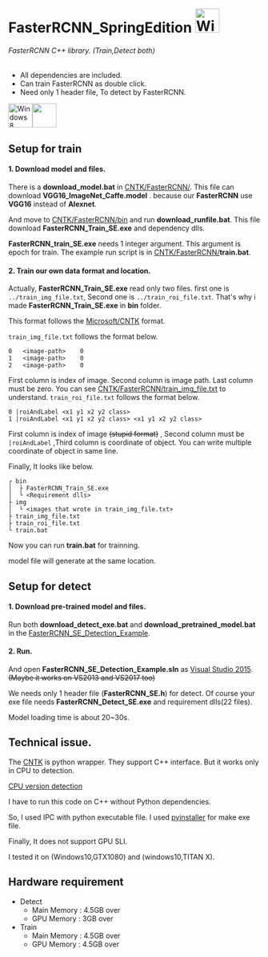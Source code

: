 # FasterRCNN_SpringEdition <img src="https://i.imgur.com/oYejfWp.png" title="Windows8" width="48">

###### FasterRCNN C++ library. (Train,Detect both)
* All dependencies are included.
* Can train FasterRCNN as double click.
* Need only 1 header file, To detect by FasterRCNN.

<img src="https://i.imgur.com/ElCyyzT.png" title="Windows8" width="48"><img src="https://i.imgur.com/O5bye0l.png" width="48">

## Setup for train
#### 1. Download model and files.
There is a **download_model.bat** in [CNTK/FasterRCNN/](https://github.com/springkim/FasterRCNN_SpringEdition/tree/master/CNTK/FasterRCNN).
This file can download **VGG16_ImageNet_Caffe.model** . because our **FasterRCNN** use **VGG16** instead of **Alexnet**.

And move to [CNTK/FasterRCNN/bin](https://github.com/springkim/FasterRCNN_SpringEdition/tree/master/CNTK/FasterRCNN/bin) and run **download_runfile.bat**.
This file download **FasterRCNN_Train_SE.exe** and dependency dlls.

**FasterRCNN_train_SE.exe** needs 1 integer argument. This argument is epoch for train.
The example run script is in [CNTK/FasterRCNN/](https://github.com/springkim/FasterRCNN_SpringEdition/tree/master/CNTK/FasterRCNN)**train.bat**.

#### 2. Train our own data format and location.

Actually, **FasterRCNN_Train_SE.exe** read only two files. first one is `../train_img_file.txt`, Second one is `../train_roi_file.txt`. That's why i made **FasterRCNN_Train_SE.exe** in **bin** folder.

This format follows the [Microsoft/CNTK](https://github.com/Microsoft/CNTK) format.

`train_img_file.txt` follows the format below.
```
0	<image-path>	0
1	<image-path>	0
2	<image-path>	0
```
First column is index of image. Second column is image path. Last column must be zero.
You can see [CNTK/FasterRCNN/train_img_file.txt](https://github.com/springkim/FasterRCNN_SpringEdition/blob/master/CNTK/FasterRCNN/train_img_file.txt) to understand.
`train_roi_file.txt` follows the format below.
```
0 |roiAndLabel <x1 y1 x2 y2 class>
1 |roiAndLabel <x1 y1 x2 y2 class> <x1 y1 x2 y2 class>
```
First column is index of image ~~(stupid format)~~ , Second column must be `|roiAndLabel` ,Third column is coordinate of object. You can write multiple coordinate of object in same line.

Finally, It looks like below.
```
┌ bin
│  ├ FasterRCNN_Train_SE.exe
│  └ <Requirement dlls>
├ img
│  └ <images that wrote in train_img_file.txt>
├ train_img_file.txt
├ train_roi_file.txt
└ train.bat
```
Now you can run **train.bat** for trainning.

model file will generate at the same location.

## Setup for detect
#### 1. Download pre-trained model and files.
Run both **download_detect_exe.bat** and **download_pretrained_model.bat** in the [FasterRCNN_SE_Detection_Example](https://github.com/springkim/FasterRCNN_SpringEdition/tree/master/FasterRCNN_SE_Detection_Example).

#### 2. Run.

And open **FasterRCNN_SE_Detection_Example.sln** as [Visual Studio 2015](https://www.visualstudio.com/ko/downloads/?rr=https%3A%2F%2Fwww.google.co.kr%2F).~~(Maybe it works on VS2013 and VS2017 too)~~

We needs only 1 header file (**FasterRCNN_SE.h**) for detect. Of course your exe file needs **FasterRCNN_Detect_SE.exe** and requirement dlls(22 files).

Model loading time is about 20~30s.

## Technical issue.
The [CNTK](https://github.com/Microsoft/CNTK) is python wrapper. They support C++ interface. But it works only in CPU to detection.

[CPU version detection](https://github.com/springkim/FasterRCNN_SpringEdition/blob/master/dev/CNTK-eval-CPU-only.cpp)

I have to run this code on C++ without Python dependencies.

So, I used IPC with python executable file. I used [pyinstaller](http://www.pyinstaller.org/) for make exe file.

Finally, It does not support GPU SLI.

I tested it on (Windows10,GTX1080) and (windows10,TITAN X).

## Hardware requirement
* Detect
	* Main Memory : 4.5GB over
	* GPU Memory : 3GB over
* Train
	* Main Memory : 4.5GB over
	* GPU Memory : 4.5GB over




